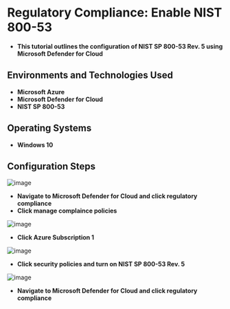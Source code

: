 <h1>Regulatory Compliance: Enable NIST 800-53</h1>

- <b>This tutorial outlines the configuration of NIST SP 800-53 Rev. 5 using Microsoft Defender for Cloud</b>

<h2>Environments and Technologies Used</h2>

- <b>Microsoft Azure</b> 
- <b>Microsoft Defender for Cloud</b>
- <b>NIST SP 800-53</b>

<h2>Operating Systems</h2>

- <b>Windows 10</b>

<h2>Configuration Steps</h2>

![image](https://github.com/user-attachments/assets/86dd23e8-234b-4c51-9f05-cbd8a6e4c162)
- <b>Navigate to Microsoft Defender for Cloud and click regulatory compliance</b>
- <b>Click manage complaince policies</b>

![image](https://github.com/user-attachments/assets/afba9e68-250b-4019-bad3-eb4bc718e797)
- <b>Click Azure Subscription 1</b>

![image](https://github.com/user-attachments/assets/7ca2f771-e262-45ee-a154-3d71240bba05)
- <b>Click security policies and turn on NIST SP 800-53 Rev. 5</b>

![image](https://github.com/user-attachments/assets/a4e147a5-2815-454f-8f79-c74604d68db6)
- <b>Navigate to Microsoft Defender for Cloud and click regulatory compliance</b>
